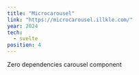 ```yaml
---
title: "Microcarousel"
link: "https://microcarousel.illkle.com/"
year: 2024
tech:
  - svelte
position: 4
---
```


Zero dependencies carousel component
